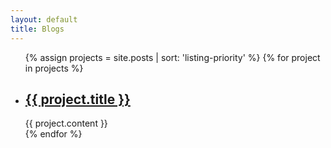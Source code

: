 ```yaml
---
layout: default
title: Blogs
---
```



<div class="case-studies-body">
	<ul class="listing">
		{% assign projects = site.posts | sort: 'listing-priority' %}
		{% for project in projects %}
		<li>
			<h2><a href="{{ project.url }}">{{ project.title }}</a></h2>
			{{ project.content }}
		</li>
		{% endfor %}
	</ul>
</div>

